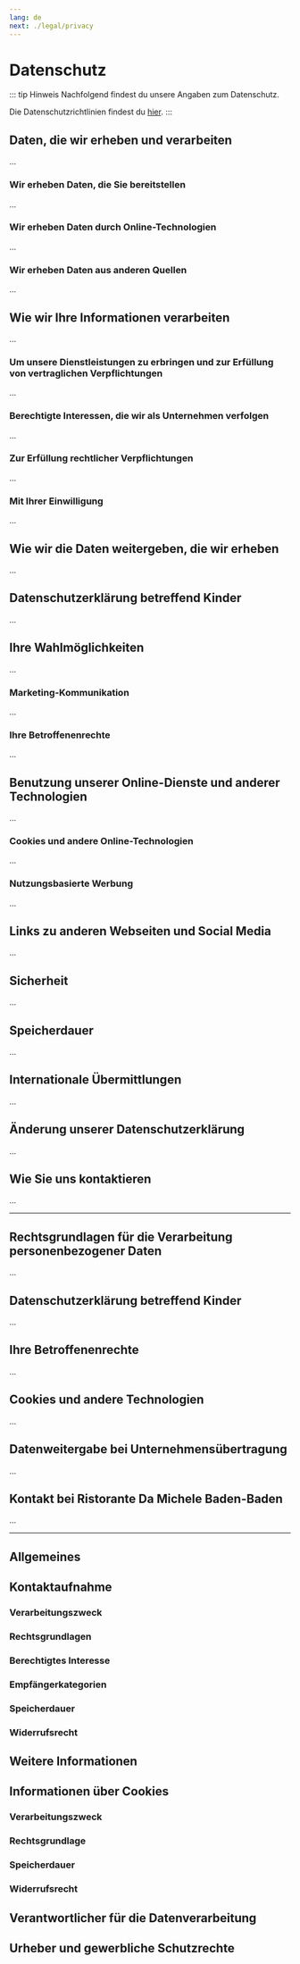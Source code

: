```yaml
---
lang: de
next: ./legal/privacy
---
```


# Datenschutz

::: tip Hinweis
Nachfolgend findest du unsere Angaben zum Datenschutz.

Die Datenschutzrichtlinien findest du [hier](../de/legal/privacy.md#datenschutzrichtlinien).
:::

## Daten, die wir erheben und verarbeiten

...

### Wir erheben Daten, die Sie bereitstellen

...

### Wir erheben Daten durch Online-Technologien

...

### Wir erheben Daten aus anderen Quellen

...

## Wie wir Ihre Informationen verarbeiten

...

### Um unsere Dienstleistungen zu erbringen und zur Erfüllung von vertraglichen Verpflichtungen

...

### Berechtigte Interessen, die wir als Unternehmen verfolgen

...

### Zur Erfüllung rechtlicher Verpflichtungen

...

### Mit Ihrer Einwilligung

...

## Wie wir die Daten weitergeben, die wir erheben

...

## Datenschutzerklärung betreffend Kinder

...

## Ihre Wahlmöglichkeiten

...

### Marketing-Kommunikation

...

### Ihre Betroffenenrechte

...

## Benutzung unserer Online-Dienste und anderer Technologien

...

### Cookies und andere Online-Technologien

...

### Nutzungsbasierte Werbung

...

## Links zu anderen Webseiten und Social Media

...

## Sicherheit

...

## Speicherdauer

...

## Internationale Übermittlungen

...

## Änderung unserer Datenschutzerklärung

...

## Wie Sie uns kontaktieren

...

<!-- aktueller Stand: XXXX -->

---

## Rechtsgrundlagen für die Verarbeitung personenbezogener Daten

...

## Datenschutzerklärung betreffend Kinder

...

## Ihre Betroffenenrechte

...

## Cookies und andere Technologien

...

## Datenweitergabe bei Unternehmensübertragung

...

## Kontakt bei **Ristorante Da Michele Baden-Baden**

...

<!-- aktueller Stand: XXXX -->

---

## Allgemeines

## Kontaktaufnahme

### Verarbeitungszweck

### Rechtsgrundlagen

### Berechtigtes Interesse

### Empfängerkategorien

### Speicherdauer

### Widerrufsrecht

## Weitere Informationen

## Informationen über Cookies

### Verarbeitungszweck

### Rechtsgrundlage

### Speicherdauer

### Widerrufsrecht

## Verantwortlicher für die Datenverarbeitung

## Urheber und gewerbliche Schutzrechte
